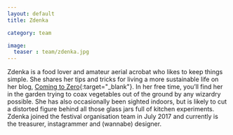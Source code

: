 ```yaml
---
layout: default
title: Zdenka

category: team

image:
  teaser : team/zdenka.jpg
---
```


Zdenka is a food lover and amateur aerial acrobat who likes to keep things simple. She shares her tips and tricks for living a more sustainable life on her blog, [Coming to Zero](https://comingtozero.com/){:target="_blank"}.  In her free time, you’ll find her in the garden trying to coax vegetables out of the ground by any wizardry possible. She has also occasionally been sighted indoors, but is likely to cut a distorted figure behind all those glass jars full of kitchen experiments. Zdenka joined the festival organisation team in July 2017 and currently is the treasurer, instagrammer and (wannabe) designer.